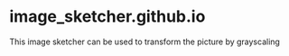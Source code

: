 # image_sketcher.github.io
This image sketcher can be used to transform the picture by grayscaling 
